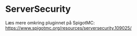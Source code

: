 # ServerSecurity

Læs mere omkring pluginnet på SpigotMC:
https://www.spigotmc.org/resources/serversecurity.109025/
